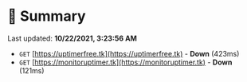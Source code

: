 # 📖 Summary
Last updated: **10/22/2021, 3:23:56 AM**

- `GET` [https://uptimerfree.tk](https://uptimerfree.tk) - **Down** (423ms)
- `GET` [https://monitoruptimer.tk](https://monitoruptimer.tk) - **Down** (121ms)
